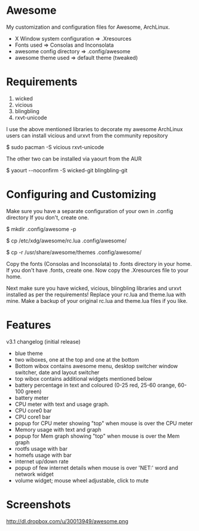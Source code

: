 Awesome
=======

My customization and configuration files for Awesome, ArchLinux.

+ X Window system configuration => .Xresources
+ Fonts used => Consolas and Inconsolata
+ awesome config directory => .config/awesome
+ awesome theme used => default theme (tweaked)

Requirements
============

1. wicked
2. vicious
3. blingbling
4. rxvt-unicode

I use the above mentioned libraries to decorate my awesome
ArchLinux users can install vicious and urxvt from the community repository

$ sudo pacman -S vicious rxvt-unicode

The other two can be installed via yaourt from the AUR

$ yaourt --noconfirm -S wicked-git blingbling-git


Configuring and Customizing
===========================

Make sure you have a separate configuration of your own in .config directory
If you don't, create one.

$ mkdir .config/awesome -p

$ cp /etc/xdg/awesome/rc.lua .config/awesome/

$ cp -r /usr/share/awesome/themes .config/awesome/

Copy the fonts (Consolas and Inconsolata) to .fonts directory in your home. If you don't have .fonts, create one.
Now copy the .Xresources file to your home.

Next make sure you have wicked, vicious, blingbling libraries and urxvt installed as per the requirements!
Replace your rc.lua and theme.lua with mine. Make a backup of your original rc.lua and theme.lua files if you like.

Features
========

v3.1 changelog (initial release)
+ blue theme
+ two wiboxes, one at the top and one at the bottom
+ Bottom wibox contains awesome menu, desktop switcher window switcher, date and layout switcher
+ top wibox contains additional widgets mentioned below
+ battery percentage in text and coloured (0-25 red, 25-60 orange, 60-100 green)
+ battery meter
+ CPU meter with text and usage graph.
+ CPU core0 bar
+ CPU core1 bar
+ popup for CPU meter showing "top" when mouse is over the CPU meter
+ Memory usage with text and graph
+ popup for Mem graph showing "top" when mouse is over the Mem graph
+ rootfs usage with bar
+ homefs usage with bar
+ internet up/down rate
+ popup of few internet details when mouse is over 'NET:' word and network widget
+ volume widget; mouse wheel adjustable, click to mute

Screenshots
===========

http://dl.dropbox.com/u/30013949/awesome.png
